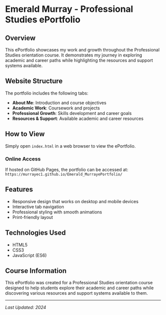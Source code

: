 # Emerald Murray - Professional Studies ePortfolio

## Overview
This ePortfolio showcases my work and growth throughout the Professional Studies orientation course. It demonstrates my journey in exploring academic and career paths while highlighting the resources and support systems available.

## Website Structure
The portfolio includes the following tabs:
- **About Me**: Introduction and course objectives
- **Academic Work**: Coursework and projects
- **Professional Growth**: Skills development and career goals
- **Resources & Support**: Available academic and career resources

## How to View
Simply open `index.html` in a web browser to view the ePortfolio.

### Online Access
If hosted on GitHub Pages, the portfolio can be accessed at:
`https://murrayec1.github.io/Emerald_MurrayePortfolio/`

## Features
- Responsive design that works on desktop and mobile devices
- Interactive tab navigation
- Professional styling with smooth animations
- Print-friendly layout

## Technologies Used
- HTML5
- CSS3
- JavaScript (ES6)

## Course Information
This ePortfolio was created for a Professional Studies orientation course designed to help students explore their academic and career paths while discovering various resources and support systems available to them.

---
*Last Updated: 2024*